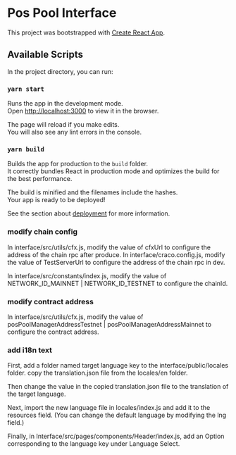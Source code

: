 # Pos Pool Interface

This project was bootstrapped with [Create React App](https://github.com/facebook/create-react-app).

## Available Scripts

In the project directory, you can run:

### `yarn start`

Runs the app in the development mode.\
Open [http://localhost:3000](http://localhost:3000) to view it in the browser.

The page will reload if you make edits.\
You will also see any lint errors in the console.


### `yarn build`

Builds the app for production to the `build` folder.\
It correctly bundles React in production mode and optimizes the build for the best performance.

The build is minified and the filenames include the hashes.\
Your app is ready to be deployed!

See the section about [deployment](https://facebook.github.io/create-react-app/docs/deployment) for more information.

### modify chain config

In interface/src/utils/cfx.js, modify the value of cfxUrl to configure the address of the chain rpc after produce.
In interface/craco.config.js, modify the value of TestServerUrl to configure the address of the chain rpc in dev.

In interface/src/constants/index.js, modify the value of NETWORK_ID_MAINNET | NETWORK_ID_TESTNET to configure the chainId.


### modify contract address

In interface/src/utils/cfx.js, modify the value of posPoolManagerAddressTestnet | posPoolManagerAddressMainnet to configure the contract address.


### add i18n text

First, add a folder named target language key to the interface/public/locales folder.
copy the translation.json file from the locales/en folder.

Then change the value in the copied translation.json file to the translation of the target language.

Next, import the new language file in locales/index.js and add it to the resources field.
(You can change the default language by modifying the lng field.)

Finally, in Interface/src/pages/components/Header/index.js, add an Option corresponding to the language key under Language Select.